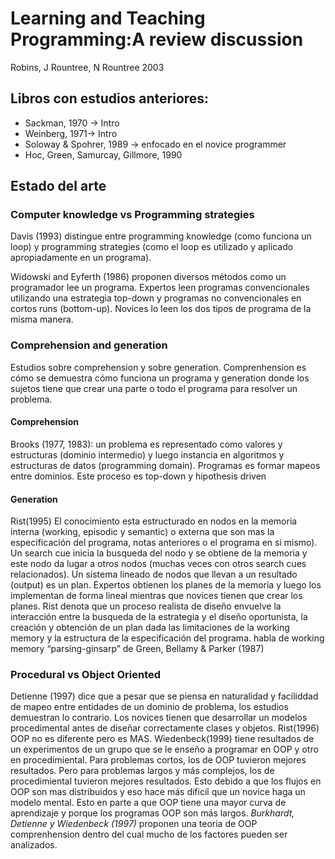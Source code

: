# Learning and Teaching Programming:A review discussion

Robins, J Rountree, N Rountree
2003

## Libros con estudios anteriores:
* Sackman, 1970 -> Intro
* Weinberg, 1971-> Intro
* Soloway & Spohrer, 1989 -> enfocado en el novice programmer
* Hoc, Green, Samurcay, Gillmore, 1990

## Estado del arte

### Computer knowledge vs Programming strategies

Davis (1993) distingue entre programming knowledge (como funciona un loop) y programming strategies (como el loop es utilizado y aplicado apropiadamente en un programa).

Widowski and Eyferth (1986) proponen diversos métodos como un programador lee un programa. Expertos leen programas convencionales utilizando una estrategia top-down y programas no convencionales en cortos runs (bottom-up). Novices lo leen los dos tipos de programa de la misma manera.

### Comprehension and generation

Estudios sobre comprehension y sobre generation. Comprenhension es cómo se demuestra cómo funciona un programa y generation donde los sujetos tiene que crear una parte o todo el programa para resolver un problema.

#### Comprehension
Brooks (1977, 1983): un problema es representado como valores y estructuras (dominio intermedio) y luego instancia en algoritmos y estructuras de datos (programming domain).
Programas es formar mapeos entre dominios.
Este proceso es top-down y hipothesis driven

#### Generation
Rist(1995)
El conocimiento esta estructurado en nodos  en la memoria interna (working, episodic y semantic) o externa que son mas la especificación del programa, notas anteriores o el programa en si mismo).
Un search cue inicia la busqueda del nodo y se obtiene de la memoria y este nodo da lugar a otros nodos (muchas veces con otros search cues relacionados). Un sistema lineado de nodos que llevan a un resultado (output) es un plan.
Expertos obtienen los planes de la memoria y luego los implementan de forma lineal mientras que novices tienen que crear los planes.
Rist denota que un proceso realista de diseño envuelve la interacción  entre la busqueda de la estrategia y el diseño oportunista, la creación y obtención de un plan dada las limitaciones de la working memory y la estructura de la especificación del programa.
habla de working memory “parsing-ginsarp” de Green, Bellamy & Parker (1987)

### Procedural vs Object Oriented
Detienne (1997) dice que a pesar que se piensa en naturalidad y faciliddad de mapeo entre entidades de un dominio de problema, los estudios demuestran lo contrario.
Los novices tienen que desarrollar un modelos procedimental antes de diseñar correctamente clases y objetos.
Rist(1996) OOP no es diferente pero es MAS.
Wiedenbeck(1999) tiene resultados de un experimentos de un grupo que se le enseño a programar en OOP y otro en procedimiental.
Para problemas cortos, los de OOP tuvieron mejores resultados. Pero para problemas largos y más complejos, los de procedimiental
tuvieron mejores resultados. Esto debido a que los flujos en OOP son mas distribuidos y eso hace más dificil que un novice haga
un modelo mental. Esto en parte a que OOP tiene una mayor curva de aprendizaje  y porque los programas OOP son más largos.
_Burkhardt, Detienne y Wiedenbeck (1997)_ proponen una teoria de OOP comprenhension dentro del cual mucho de los factores pueden ser analizados.
